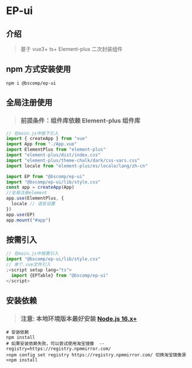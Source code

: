 # EP-ui

## 介绍

> 基于 vue3+ ts+ Element-plus 二次封装组件

## npm 方式安装使用

```shell
npm i @bscomp/ep-ui
```

## 全局注册使用

> ### 前提条件：组件库依赖 Element-plus 组件库

```js
// 在main.js中按下引入
import { createApp } from "vue"
import App from "./App.vue"
import ElementPlus from "element-plus"
import "element-plus/dist/index.css"
import "element-plus/theme-chalk/dark/css-vars.css"
import locale from "element-plus/es/locale/lang/zh-cn"

import EP from "@bscomp/ep-ui"
import "@bscomp/ep-ui/lib/style.css"
const app = createApp(App)
//全局注册element
app.use(ElementPlus, {
  locale // 语言设置
})
app.use(EP)
app.mount("#app")
```

## 按需引入

```js
// 在main.js中按需引入
import "@bscomp/ep-ui/lib/style.css"
// 单个.vue文件引入
;<script setup lang="ts">
  import {EPTable} from "@bscomp/ep-ui"
</script>
```

## 安装依赖

> ### 注意: 本地环境版本最好安装 [Node.js 16.x+](https://nodejs.org/en)

```shell
# 安装依赖
npm install
# 如果安装依赖失败，可以尝试使用淘宝镜像  --registry=https://registry.npmmirror.com/
>npm config set registry https://registry.npmmirror.com/ 切换淘宝镜像源
>npm install

```
